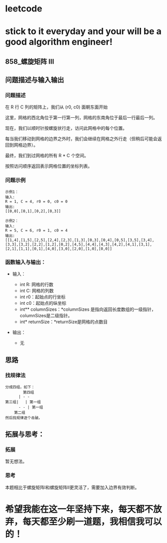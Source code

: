 # leetcode
# stick to it everyday and your will be a good algorithm engineer!
## 858_螺旋矩阵 III
## 问题描述与输入输出
### 问题描述

在 R 行 C 列的矩阵上，我们从 (r0, c0) 面朝东面开始

这里，网格的西北角位于第一行第一列，网格的东南角位于最后一行最后一列。

现在，我们以顺时针按螺旋状行走，访问此网格中的每个位置。

每当我们移动到网格的边界之外时，我们会继续在网格之外行走（但稍后可能会返回到网格边界）。

最终，我们到过网格的所有 R * C 个空间。

按照访问顺序返回表示网格位置的坐标列表。

### 问题示例

	示例1：
	输入: 
	R = 1, C = 4, r0 = 0, c0 = 0
	输出: 
	[[0,0],[0,1],[0,2],[0,3]]
	
	示例2：
	输入: 
	R = 5, C = 6, r0 = 1, c0 = 4
	输出: 
	[[1,4],[1,5],[2,5],[2,4],[2,3],[1,3],[0,3],[0,4],[0,5],[3,5],[3,4],[3,3],[3,2],[2,2],[1,2],[0,2],[4,5],[4,4],[4,3],[4,2],[4,1],[3,1],[2,1],[1,1],[0,1],[4,0],[3,0],[2,0],[1,0],[0,0]]
	
### 函数输入与输出：
* 输入：
	* int R: 网格的行数
	* int C: 网格的列数
	* int r0：起始点的行坐标
	* int c0：起始点的纵坐标
	* int** columnSizes：*columnSizes 是指向返回长度数组的一级指针，columnSizes是二级指针。
	* int* returnSize：*returnSize是网格的点数目
	
* 输出：
	* 无

## 思路			
### 找规律法

	分成四组，如下：
	        第四组
		  | - -
	第三组|   | 第一组
		  - - | 第一组   	
		第二组
	然后找规律逐个击破。
	
	
	
## 拓展与思考：
### 拓展
暂无想法。
### 思考
本题相比于螺旋矩阵I和螺旋矩阵II更灵活了，需要加入边界有效判断。
		  
# 希望我能在这一年坚持下来，每天都不放弃，每天都至少刷一道题，我相信我可以的！

